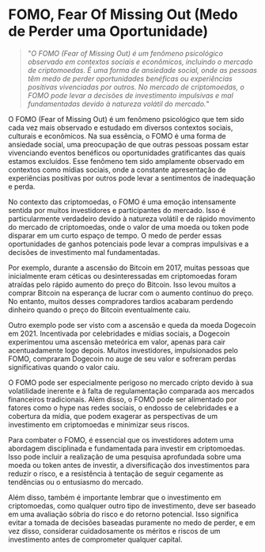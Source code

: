 # FOMO, Fear Of Missing Out (Medo de Perder uma Oportunidade)

>"*O FOMO (Fear of Missing Out) é um fenômeno psicológico observado em contextos sociais e econômicos, incluindo o mercado de criptomoedas. É uma forma de ansiedade social, onde as pessoas têm medo de perder oportunidades benéficas ou experiências positivas vivenciadas por outros. No mercado de criptomoedas, o FOMO pode levar a decisões de investimento impulsivas e mal fundamentadas devido à natureza volátil do mercado.*"

O FOMO (Fear of Missing Out) é um fenômeno psicológico que tem sido cada vez mais observado e estudado em diversos contextos sociais, culturais e econômicos. Na sua essência, o FOMO é uma forma de ansiedade social, uma preocupação de que outras pessoas possam estar vivenciando eventos benéficos ou oportunidades gratificantes das quais estamos excluídos. Esse fenômeno tem sido amplamente observado em contextos como mídias sociais, onde a constante apresentação de experiências positivas por outros pode levar a sentimentos de inadequação e perda.

No contexto das criptomoedas, o FOMO é uma emoção intensamente sentida por muitos investidores e participantes do mercado. Isso é particularmente verdadeiro devido à natureza volátil e de rápido movimento do mercado de criptomoedas, onde o valor de uma moeda ou token pode disparar em um curto espaço de tempo. O medo de perder essas oportunidades de ganhos potenciais pode levar a compras impulsivas e a decisões de investimento mal fundamentadas.

Por exemplo, durante a ascensão do Bitcoin em 2017, muitas pessoas que inicialmente eram céticas ou desinteressadas em criptomoedas foram atraídas pelo rápido aumento do preço do Bitcoin. Isso levou muitos a comprar Bitcoin na esperança de lucrar com o aumento contínuo do preço. No entanto, muitos desses compradores tardios acabaram perdendo dinheiro quando o preço do Bitcoin eventualmente caiu.

Outro exemplo pode ser visto com a ascensão e queda da moeda Dogecoin em 2021. Incentivada por celebridades e mídias sociais, a Dogecoin experimentou uma ascensão meteórica em valor, apenas para cair acentuadamente logo depois. Muitos investidores, impulsionados pelo FOMO, compraram Dogecoin no auge de seu valor e sofreram perdas significativas quando o valor caiu.

O FOMO pode ser especialmente perigoso no mercado cripto devido à sua volatilidade inerente e à falta de regulamentação comparada aos mercados financeiros tradicionais. Além disso, o FOMO pode ser alimentado por fatores como o hype nas redes sociais, o endosso de celebridades e a cobertura da mídia, que podem exagerar as perspectivas de um investimento em criptomoedas e minimizar seus riscos.

Para combater o FOMO, é essencial que os investidores adotem uma abordagem disciplinada e fundamentada para investir em criptomoedas. Isso pode incluir a realização de uma pesquisa aprofundada sobre uma moeda ou token antes de investir, a diversificação dos investimentos para reduzir o risco, e a resistência à tentação de seguir cegamente as tendências ou o entusiasmo do mercado.

Além disso, também é importante lembrar que o investimento em criptomoedas, como qualquer outro tipo de investimento, deve ser baseado em uma avaliação sóbria do risco e do retorno potencial. Isso significa evitar a tomada de decisões baseadas puramente no medo de perder, e em vez disso, considerar cuidadosamente os méritos e riscos de um investimento antes de comprometer qualquer capital.
